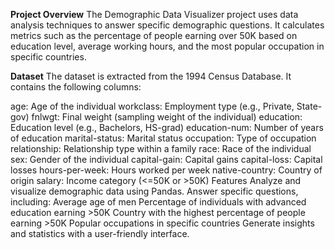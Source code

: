 **Project Overview**
The Demographic Data Visualizer project uses data analysis techniques to answer specific demographic questions. It calculates metrics such as the percentage of people earning over 50K based on education level, average working hours, and the most popular occupation in specific countries.

**Dataset**
The dataset is extracted from the 1994 Census Database. It contains the following columns:

age: Age of the individual
workclass: Employment type (e.g., Private, State-gov)
fnlwgt: Final weight (sampling weight of the individual)
education: Education level (e.g., Bachelors, HS-grad)
education-num: Number of years of education
marital-status: Marital status
occupation: Type of occupation
relationship: Relationship type within a family
race: Race of the individual
sex: Gender of the individual
capital-gain: Capital gains
capital-loss: Capital losses
hours-per-week: Hours worked per week
native-country: Country of origin
salary: Income category (<=50K or >50K)
Features
Analyze and visualize demographic data using Pandas.
Answer specific questions, including:
Average age of men
Percentage of individuals with advanced education earning >50K
Country with the highest percentage of people earning >50K
Popular occupations in specific countries
Generate insights and statistics with a user-friendly interface.
